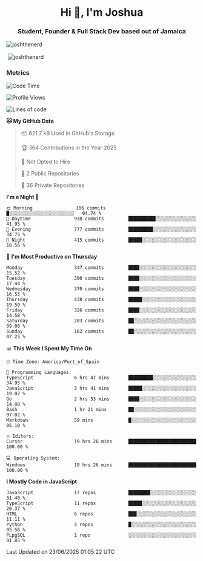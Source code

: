 <h1 align="center">Hi 👋, I'm Joshua</h1>
<h3 align="center">Student, Founder & Full Stack Dev based out of Jamaica</h3>

<p align="left"> <img src="https://komarev.com/ghpvc/?username=JoshTheDeveloperr" alt="joshthenerd" /> </p>

<p>&nbsp;<img align="center" src="https://github-readme-stats.vercel.app/api?username=JoshTheDeveloperr&show_icons=true&count_private=true" alt="joshthenerd" /></p>

### Metrics

<!--START_SECTION:waka-->
![Code Time](http://img.shields.io/badge/Code%20Time-1%2C339%20hrs%2034%20mins-blue)

![Profile Views](http://img.shields.io/badge/Profile%20Views-1-blue)

![Lines of code](https://img.shields.io/badge/From%20Hello%20World%20I%27ve%20Written-3.9%20million%20lines%20of%20code-blue)

**🐱 My GitHub Data** 

> 📦 621.7 kB Used in GitHub's Storage 
 > 
> 🏆 364 Contributions in the Year 2025
 > 
> 🚫 Not Opted to Hire
 > 
> 📜 2 Public Repositories 
 > 
> 🔑 36 Private Repositories 
 > 
**I'm a Night 🦉** 

```text
🌞 Morning                106 commits         █░░░░░░░░░░░░░░░░░░░░░░░░   04.74 % 
🌆 Daytime                938 commits         ██████████░░░░░░░░░░░░░░░   41.95 % 
🌃 Evening                777 commits         █████████░░░░░░░░░░░░░░░░   34.75 % 
🌙 Night                  415 commits         █████░░░░░░░░░░░░░░░░░░░░   18.56 % 
```
📅 **I'm Most Productive on Thursday** 

```text
Monday                   347 commits         ████░░░░░░░░░░░░░░░░░░░░░   15.52 % 
Tuesday                  390 commits         ████░░░░░░░░░░░░░░░░░░░░░   17.44 % 
Wednesday                370 commits         ████░░░░░░░░░░░░░░░░░░░░░   16.55 % 
Thursday                 438 commits         █████░░░░░░░░░░░░░░░░░░░░   19.59 % 
Friday                   326 commits         ████░░░░░░░░░░░░░░░░░░░░░   14.58 % 
Saturday                 203 commits         ██░░░░░░░░░░░░░░░░░░░░░░░   09.08 % 
Sunday                   162 commits         ██░░░░░░░░░░░░░░░░░░░░░░░   07.25 % 
```


📊 **This Week I Spent My Time On** 

```text
🕑︎ Time Zone: America/Port_of_Spain

💬 Programming Languages: 
TypeScript               6 hrs 47 mins       █████████░░░░░░░░░░░░░░░░   34.95 % 
JavaScript               3 hrs 41 mins       █████░░░░░░░░░░░░░░░░░░░░   19.02 % 
Go                       2 hrs 53 mins       ████░░░░░░░░░░░░░░░░░░░░░   14.88 % 
Bash                     1 hr 21 mins        ██░░░░░░░░░░░░░░░░░░░░░░░   07.02 % 
Markdown                 59 mins             █░░░░░░░░░░░░░░░░░░░░░░░░   05.10 % 

🔥 Editors: 
Cursor                   19 hrs 26 mins      █████████████████████████   100.00 % 

💻 Operating System: 
Windows                  19 hrs 26 mins      █████████████████████████   100.00 % 
```

**I Mostly Code in JavaScript** 

```text
JavaScript               17 repos            ████████░░░░░░░░░░░░░░░░░   31.48 % 
TypeScript               11 repos            █████░░░░░░░░░░░░░░░░░░░░   20.37 % 
HTML                     6 repos             ███░░░░░░░░░░░░░░░░░░░░░░   11.11 % 
Python                   3 repos             █░░░░░░░░░░░░░░░░░░░░░░░░   05.56 % 
PLpgSQL                  1 repo              ░░░░░░░░░░░░░░░░░░░░░░░░░   01.85 % 
```




 Last Updated on 23/06/2025 01:05:22 UTC
<!--END_SECTION:waka-->
